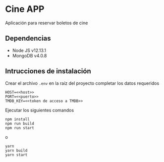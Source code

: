# Cine APP

Aplicación para reservar boletos de cine
## Dependencias
* Node JS v12.13.1
* MongoDB v4.0.8

## Intrucciones de instalación
Crear el archivo ```.env``` en la raíz del proyecto completar los datos requeridos
```
HOST=<<host>>
PORT=<<puerto>>
TMDB_KEY=<<token de acceso a TMDB>>
```
Ejecutar los siguientes comandos
```
npm install
npm run build
npm run start
```
o
```
yarn
yarn build
yarn start
```